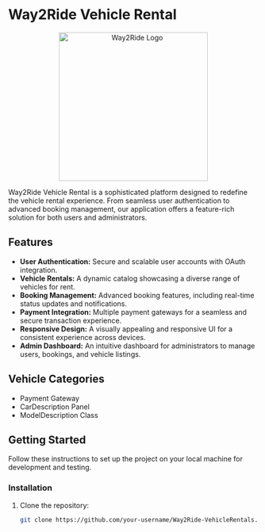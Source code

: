 # Way2Ride Vehicle Rental

<p align="center">
  <img src="C:\Users\Public\Way2Ride-VehicleRentals\Way2Ride-VehicleRentals\src\app\dashboard\png\logo.png" alt="Way2Ride Logo" width="300" />
</p>

Way2Ride Vehicle Rental is a sophisticated platform designed to redefine the vehicle rental experience. From seamless user authentication to advanced booking management, our application offers a feature-rich solution for both users and administrators.

## Features

- **User Authentication:** Secure and scalable user accounts with OAuth integration.
- **Vehicle Rentals:** A dynamic catalog showcasing a diverse range of vehicles for rent.
- **Booking Management:** Advanced booking features, including real-time status updates and notifications.
- **Payment Integration:** Multiple payment gateways for a seamless and secure transaction experience.
- **Responsive Design:** A visually appealing and responsive UI for a consistent experience across devices.
- **Admin Dashboard:** An intuitive dashboard for administrators to manage users, bookings, and vehicle listings.
  
## Vehicle Categories

- Payment Gateway
- CarDescription Panel
- ModelDescription Class

## Getting Started

Follow these instructions to set up the project on your local machine for development and testing.

### Installation

1. Clone the repository:

   ```bash
   git clone https://github.com/your-username/Way2Ride-VehicleRentals.git
